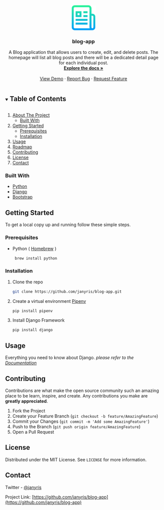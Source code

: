 <!-- 
[![Contributors][contributors-shield]][contributors-url]
[![Forks][forks-shield]][forks-url]
[![Stargazers][stars-shield]][stars-url]
[![Issues][issues-shield]][issues-url]
[![MIT License][license-shield]][license-url]
[![LinkedIn][linkedin-shield]][linkedin-url]

 -->

<!-- PROJECT LOGO -->
<br />
<p align="center">
  <a href="https://github.com/janyris/blog-app">
    <img src="images/logo.png" alt="Logo" width="80" height="80">
  </a>

  <h3 align="center">blog-app</h3>

  <p align="center">
    A Blog application that allows users to create, edit, and delete posts. The homepage will list all blog posts and there will be a dedicated detail page for each individual post.
    <br />
    <a href="https://github.com/janyris/blog-app"><strong>Explore the docs »</strong></a>
    <br />
    <br />
    <a href="https://github.com/janyris/blog-app">View Demo</a>
    ·
    <a href="https://github.com/janyris/blog-app/issues">Report Bug</a>
    ·
    <a href="https://github.com/janyris/blog-app/issues">Request Feature</a>
  </p>
</p>



<!-- TABLE OF CONTENTS -->
<details open="open">
  <summary><h2 style="display: inline-block">Table of Contents</h2></summary>
  <ol>
    <li>
      <a href="#about-the-project">About The Project</a>
      <ul>
        <li><a href="#built-with">Built With</a></li>
      </ul>
    </li>
    <li>
      <a href="#getting-started">Getting Started</a>
      <ul>
        <li><a href="#prerequisites">Prerequisites</a></li>
        <li><a href="#installation">Installation</a></li>
      </ul>
    </li>
    <li><a href="#usage">Usage</a></li>
    <li><a href="#roadmap">Roadmap</a></li>
    <li><a href="#contributing">Contributing</a></li>
    <li><a href="#license">License</a></li>
    <li><a href="#contact">Contact</a></li>
  </ol>
</details>



### Built With

* [Python](https://www.python.org/)
* [Django](https://www.djangoproject.com/)
* [Bootstrap](https://getbootstrap.com/)



<!-- GETTING STARTED -->
## Getting Started

To get a local copy up and running follow these simple steps.

### Prerequisites

* Python ( [Homebrew](https://brew.sh/) )

  ```sh
   brew install python
   ```

### Installation

1. Clone the repo
   ```sh
   git clone https://github.com/janyris/blog-app.git
   ```
2. Create a virtual environment [Pipenv](https://pypi.org/project/pipenv/)
   ```sh
   pip install pipenv
   ```
3. Install Django Framework
   ```sh
   pip install django
   ``` 



<!-- USAGE EXAMPLES -->
## Usage

Everything you need to know about Django.
_please refer to the [Documentation](https://docs.djangoproject.com/en/3.1/)_




<!-- CONTRIBUTING -->
## Contributing

Contributions are what make the open source community such an amazing place to be learn, inspire, and create. Any contributions you make are **greatly appreciated**.

1. Fork the Project
2. Create your Feature Branch (`git checkout -b feature/AmazingFeature`)
3. Commit your Changes (`git commit -m 'Add some AmazingFeature'`)
4. Push to the Branch (`git push origin feature/AmazingFeature`)
5. Open a Pull Request



<!-- LICENSE -->
## License

Distributed under the MIT License. See `LICENSE` for more information.



<!-- CONTACT -->
## Contact

Twitter - [@janyris](https://twitter.com/janyris) 

Project Link: [https://github.com/janyris/blog-app](https://github.com/janyris/blog-app)




<!-- MARKDOWN LINKS & IMAGES -->
<!-- https://www.markdownguide.org/basic-syntax/#reference-style-links -->
[contributors-shield]: https://img.shields.io/github/contributors/janyris/repo.svg?style=for-the-badge
[contributors-url]: https://github.com/janyris/repo/graphs/contributors
[forks-shield]: https://img.shields.io/github/forks/janyris/repo.svg?style=for-the-badge
[forks-url]: https://github.com/janyris/repo/network/members
[stars-shield]: https://img.shields.io/github/stars/janyris/repo.svg?style=for-the-badge
[stars-url]: https://github.com/janyris/repo/stargazers
[issues-shield]: https://img.shields.io/github/issues/janyris/repo.svg?style=for-the-badge
[issues-url]: https://github.com/janyris/repo/issues
[license-shield]: https://img.shields.io/github/license/janyris/repo.svg?style=for-the-badge
[license-url]: https://github.com/janyris/repo/blob/master/LICENSE.txt
[linkedin-shield]: https://img.shields.io/badge/-LinkedIn-black.svg?style=for-the-badge&logo=linkedin&colorB=555
[linkedin-url]: https://linkedin.com/in/janyris
